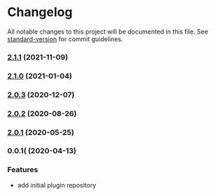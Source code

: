 # Changelog

All notable changes to this project will be documented in this file. See [standard-version](https://github.com/conventional-changelog/standard-version) for commit guidelines.

### [2.1.1](https://github.com/kaltura/playkit-js-hotspots/compare/v2.1.0...v2.1.1) (2021-11-09)

### [2.1.0](https://github.com/kaltura/playkit-js-hotspots/compare/v2.0.3...v2.1.0) (2021-01-04)

### [2.0.3](https://github.com/kaltura/playkit-js-hotspots/compare/v2.0.2...v2.0.3) (2020-12-07)

### [2.0.2](https://github.com/kaltura/playkit-js-hotspots/compare/v2.0.1...v2.0.2) (2020-08-26)

### [2.0.1](https://github.com/kaltura/playkit-js-hotspots/compare/v2.0.0...v2.0.1) (2020-05-25)

### 0.0.1( (2020-04-13)


### Features

* add initial plugin repository
